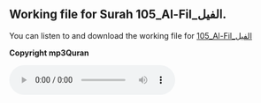 
## Working file for Surah 105_Al-Fil_الفيل.

You can listen to and download the working file for [105_Al-Fil_الفيل](https://server9.mp3quran.net/huthifi_qalon/105.mp3)

**Copyright mp3Quran**

<audio controls src="https://server9.mp3quran.net/huthifi_qalon/105.mp3"></audio>
